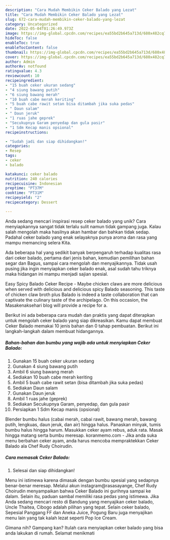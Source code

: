 ```yaml
---
description: "Cara Mudah Membikin Ceker Balado yang Lezat"
title: "Cara Mudah Membikin Ceker Balado yang Lezat"
slug: 672-cara-mudah-membikin-ceker-balado-yang-lezat
category: Uncategorized
date: 2022-05-04T01:26:49.973Z
image: https://img-global.cpcdn.com/recipes/ea55bd2b645a713d/680x482cq70/ceker-balado-foto-resep-utama.jpg
hideToc: false
enableToc: true
enableTocContent: false
thumbnail: https://img-global.cpcdn.com/recipes/ea55bd2b645a713d/680x482cq70/ceker-balado-foto-resep-utama.jpg
cover: https://img-global.cpcdn.com/recipes/ea55bd2b645a713d/680x482cq70/ceker-balado-foto-resep-utama.jpg
author: Admin
authorAv: notfound
ratingvalue: 4.3
reviewcount: 10
recipeingredient:
- "15 buah ceker ukuran sedang"
- "4 siung bawang putih"
- "6 siung bawang merah"
- "10 buah cabe merah keriting"
- "5 buah cabe rawit setan bisa ditambah jika suka pedas"
- " Daun salam"
- " Daun jeruk"
- "1 ruas jahe geprek"
- "Secukupnya Garam penyedap dan gula pasir"
- "1 Sdm Kecap manis opsional"
recipeinstructions:

- "Sudah jadi dan siap dihidangkan!"
categories:
- Resep
tags:
- ceker
- balado

katakunci: ceker balado 
nutrition: 240 calories
recipecuisine: Indonesian
preptime: "PT37M"
cooktime: "PT31M"
recipeyield: "2"
recipecategory: Dessert

---
```





Anda sedang mencari inspirasi resep ceker balado yang unik? Cara menyiapkannya sangat tidak terlalu sulit namun tidak gampang juga. Kalau salah mengolah maka hasilnya akan hambar dan bahkan tidak sedap. Padahal ceker balado yang enak selayaknya punya aroma dan rasa yang mampu memancing selera Kita.





Ada beberapa hal yang sedikit banyak berpengaruh terhadap kualitas rasa dari ceker balado, pertama dari jenis bahan, kemudian pemilihan bahan segar dan Bagus, sampai cara mengolah dan menyajikannya. Tidak usah pusing jika ingin menyiapkan ceker balado enak,      asal sudah tahu triknya maka hidangan ini mampu menjadi sajian spesial.














Easy Spicy Balado Ceker Recipe - Maybe chicken claws are more delicious when served with delicious and delicious spicy Balado seasoning. This taste of chicken claw broth plus Balado is indeed a taste collaboration that can captivate the culinary taste of the archipelago. On this occasion, the Masakenaksehari blog will provide a recipe for a.






Berikut ini ada beberapa cara mudah dan praktis yang dapat diterapkan untuk mengolah ceker balado yang siap dikreasikan. Kamu dapat membuat Ceker Balado memakai 10 jenis bahan dan 0 tahap pembuatan. Berikut ini langkah-langkah dalam membuat hidangannya.

<!--inarticleads1-->

##### Bahan-bahan dan bumbu yang wajib ada untuk menyiapkan Ceker Balado:

1. Gunakan 15 buah ceker ukuran sedang
1. Gunakan 4 siung bawang putih
1. Ambil 6 siung bawang merah
1. Sediakan 10 buah cabe merah keriting
1. Ambil 5 buah cabe rawit setan (bisa ditambah jika suka pedas)
1. Sediakan  Daun salam
1. Gunakan  Daun jeruk
1. Ambil 1 ruas jahe (geprek)
1. Sediakan Secukupnya Garam, penyedap, dan gula pasir
1. Persiapkan 1 Sdm Kecap manis (opsional)


Blender bumbu halus (cabai merah, cabai rawit, bawang merah, bawang putih, lengkuas, daun jeruk, dan air) hingga halus. Panaskan minyak, tumis bumbu halus hingga harum. Masukkan ceker ayam rebus, aduk rata. Masak hingga matang serta bumbu meresap. koranmemo.com - Jika anda suka menu berbahan ceker ayam, anda harus mencoba mempraktekkan Ceker Balado ala Chef Rudy Choirudin. 

<!--inarticleads2-->

##### Cara memasak Ceker Balado:


1. Selesai dan siap dihidangkan!

Menu ini istimewa karena dimasak dengan bumbu spesial yang sedapnya benar-benar meresap. Melalui akun instagram@rasasayange, Chef Rudy Choirudin menyampaikan bahwa Ceker Balado ini gurihnya sampai ke dalam. Selain itu, paduan sambal memiliki rasa pedas yang istimewa. Jika Anda sedang mencari resto di Bandung yang menyajikan ceker balado, Uncle Thaitea, Cibogo adalah pilihan yang tepat. Selain ceker balado, Sepesial Panggang FF dan Aneka Juice, Pogung Baru juga menyajikan menu lain yang tak kalah lezat seperti Pop Ice Cream. 

Gimana nih? Gampang kan? Itulah cara menyiapkan ceker balado yang bisa anda lakukan di rumah. Selamat menikmati
